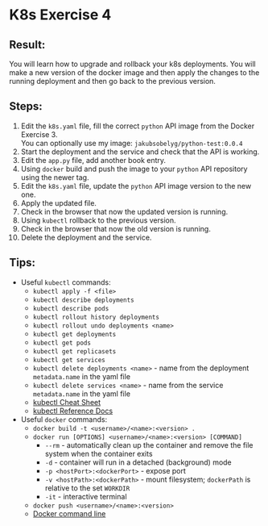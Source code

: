# K8s Exercise 4

## Result:
You will learn how to upgrade and rollback your k8s deployments. You will make a new version of the docker image and then apply the changes to the running deployment and then go back to the previous version.

## Steps:

1. Edit the `k8s.yaml` file, fill the correct `python` API image from the Docker Exercise 3.\
  You can optionally use my image: `jakubsobelyg/python-test:0.0.4`
2. Start the deployment and the service and check that the API is working.
3. Edit the `app.py` file, add another book entry.
4. Using `docker` build and push the image to your `python` API repository using the newer tag.
5. Edit the `k8s.yaml` file, update the `python` API image version to the new one.
6. Apply the updated file.
7. Check in the browser that now the updated version is running.
8. Using `kubectl` rollback to the previous version.
7. Check in the browser that now the old version is running.
8. Delete the deployment and the service.


## Tips:
- Useful `kubectl` commands:
  - `kubectl apply -f <file>`
  - `kubectl describe deployments`
  - `kubectl describe pods`
  - `kubectl rollout history deployments`
  - `kubectl rollout undo deployments <name>`
  - `kubectl get deployments`
  - `kubectl get pods`
  - `kubectl get replicasets`
  - `kubectl get services`
  - `kubectl delete deployments <name>` - name from the deployment `metadata.name` in the yaml file
  - `kubectl delete services <name>` - name from the service `metadata.name` in the yaml file
  - [kubectl Cheat Sheet](https://kubernetes.io/docs/reference/kubectl/cheatsheet/)
  - [kubectl Reference Docs](https://kubernetes.io/docs/reference/generated/kubectl/kubectl-commands)
- Useful `docker` commands:
  - `docker build -t <username>/<name>:<version> .`
  - `docker run [OPTIONS] <username>/<name>:<version> [COMMAND]`
    - `--rm` - automatically clean up the container and remove the file system when the container exits
    - `-d` - container will run in a detached (background) mode
    - `-p <hostPort>:<dockerPort>` - expose port
    - `-v <hostPath>:<dockerPath>` - mount filesystem; `dockerPath` is relative to the set `WORKDIR` 
    - `-it` - interactive terminal
  - `docker push <username>/<name>:<version>`    
  - [Docker command line](https://docs.docker.com/engine/reference/commandline/cli/)

